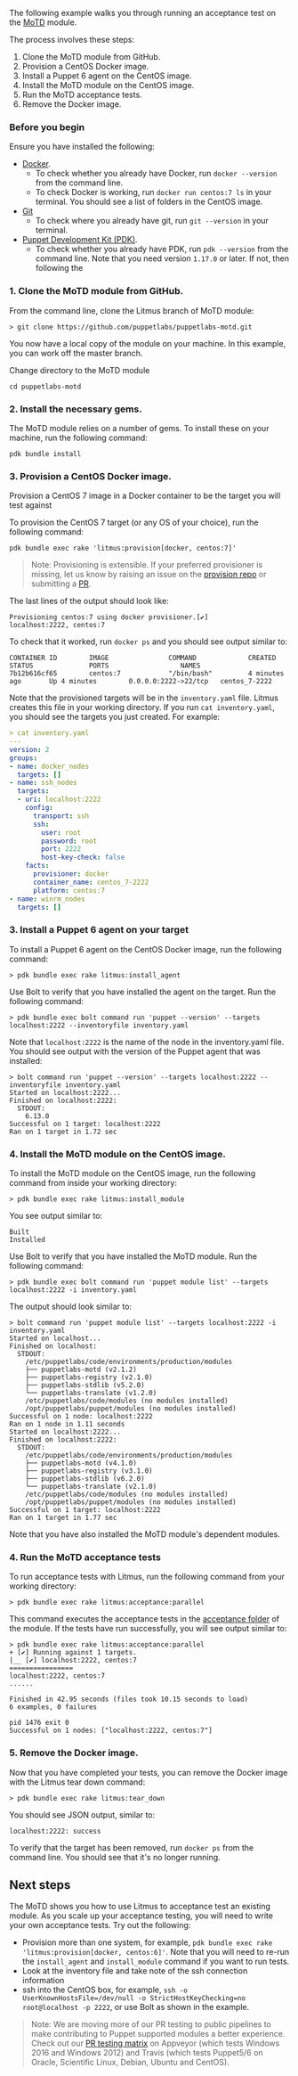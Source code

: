 The following example walks you through running an acceptance test on the [MoTD](https://github.com/puppetlabs/puppetlabs-motd) module.

The process involves these steps:

1. Clone the MoTD module from GitHub.
1. Provision a CentOS Docker image. 
1. Install a Puppet 6 agent on the CentOS image. 
1. Install the MoTD module on the CentOS image. 
1. Run the MoTD acceptance tests.
1. Remove the Docker image.

### Before you begin

Ensure you have installed the following:

* [Docker](https://runnable.com/docker/getting-started/). 
	* To check whether you already have Docker, run `docker --version` from the command line.
	* To check Docker is working, run `docker run centos:7 ls` in your terminal. You should see a list of folders in the CentOS image.
* [Git](https://git-scm.com/book/en/v2/Getting-Started-Installing-Git)
	* To check  where you already have git, run `git --version` in your terminal.
* [Puppet Development Kit (PDK)](https://puppet.com/docs/pdk/1.x/pdk_install.html). 
	* To check whether you already have PDK, run `pdk --version` from the command line. Note that you need version `1.17.0` or later. If not, then following the 

### 1. Clone the MoTD module from GitHub.

From  the command line, clone the Litmus branch of MoTD module:
```
> git clone https://github.com/puppetlabs/puppetlabs-motd.git
```
You now have a local copy of the module on your machine. In this example, you can work  off the master branch.

Change directory to the MoTD module
```
cd puppetlabs-motd
```

### 2. Install the necessary gems.

The MoTD module relies on a number of gems. To install these on your machine, run the following command:

```
pdk bundle install
```

### 3. Provision a CentOS Docker image. 


Provision a CentOS 7 image in a Docker container to be the target you will test against

To provision the CentOS 7 target (or any OS of your choice), run the following command: 

```
pdk bundle exec rake 'litmus:provision[docker, centos:7]'
```

> Note: Provisioning is extensible. If your preferred provisioner is missing, let us know by raising an issue on the [provision repo](https://github.com/puppetlabs/provision/issues) or submitting a [PR](https://github.com/puppetlabs/provision/pulls).

The last lines of the output should look like:

```
Provisioning centos:7 using docker provisioner.[✔]
localhost:2222, centos:7
```

To check that it worked, run `docker ps` and you should see output similar to:

```
CONTAINER ID        IMAGE               COMMAND             CREATED             STATUS              PORTS                  NAMES
7b12b616cf65        centos:7            "/bin/bash"         4 minutes ago       Up 4 minutes        0.0.0.0:2222->22/tcp   centos_7-2222
```

Note that the provisioned targets will be in the `inventory.yaml` file. Litmus creates this file in your working directory. If you run `cat inventory.yaml`, you should see the targets you just created. For example:

```yaml
> cat inventory.yaml
---
version: 2
groups:
- name: docker_nodes
  targets: []
- name: ssh_nodes
  targets:
  - uri: localhost:2222
    config:
      transport: ssh
      ssh:
        user: root
        password: root
        port: 2222
        host-key-check: false
    facts:
      provisioner: docker
      container_name: centos_7-2222
      platform: centos:7
- name: winrm_nodes
  targets: []
```

### 3. Install a Puppet 6 agent on your target

To install a Puppet 6 agent on the CentOS Docker image, run the following command:

```
> pdk bundle exec rake litmus:install_agent
```

Use Bolt to verify that you have installed the agent on the target. Run the following command:

```
> pdk bundle exec bolt command run 'puppet --version' --targets localhost:2222 --inventoryfile inventory.yaml
```

Note that `localhost:2222` is the name of the node in the inventory.yaml file. You should see output with the version of the Puppet agent that was installed:

```
> bolt command run 'puppet --version' --targets localhost:2222 --inventoryfile inventory.yaml
Started on localhost:2222...
Finished on localhost:2222:
  STDOUT:
    6.13.0
Successful on 1 target: localhost:2222
Ran on 1 target in 1.72 sec
```

### 4. Install the MoTD module on the CentOS image. 

To install the MoTD module on the CentOS image, run the following command from inside your working directory:

```
> pdk bundle exec rake litmus:install_module
```

You see output similar to:

```
Built
Installed
```

Use Bolt to verify that you have installed the MoTD module. Run the following command:

```
> pdk bundle exec bolt command run 'puppet module list' --targets localhost:2222 -i inventory.yaml
```

The output should look similar to:

```
> bolt command run 'puppet module list' --targets localhost:2222 -i inventory.yaml
Started on localhost...
Finished on localhost:
  STDOUT:
    /etc/puppetlabs/code/environments/production/modules
    ├── puppetlabs-motd (v2.1.2)
    ├── puppetlabs-registry (v2.1.0)
    ├── puppetlabs-stdlib (v5.2.0)
    └── puppetlabs-translate (v1.2.0)
    /etc/puppetlabs/code/modules (no modules installed)
    /opt/puppetlabs/puppet/modules (no modules installed)
Successful on 1 node: localhost:2222
Ran on 1 node in 1.11 seconds
Started on localhost:2222...
Finished on localhost:2222:
  STDOUT:
    /etc/puppetlabs/code/environments/production/modules
    ├── puppetlabs-motd (v4.1.0)
    ├── puppetlabs-registry (v3.1.0)
    ├── puppetlabs-stdlib (v6.2.0)
    └── puppetlabs-translate (v2.1.0)
    /etc/puppetlabs/code/modules (no modules installed)
    /opt/puppetlabs/puppet/modules (no modules installed)
Successful on 1 target: localhost:2222
Ran on 1 target in 1.77 sec
```

Note that you have also installed the MoTD module's dependent modules.

### 4. Run the MoTD acceptance tests

To run acceptance tests with Litmus, run the following command from your working directory:

```
> pdk bundle exec rake litmus:acceptance:parallel
```

This command executes the acceptance tests in the [acceptance folder](https://github.com/puppetlabs/puppetlabs-motd/tree/master/spec/acceptance) of the module. If the tests have run successfully, you will see output similar to:

```
> pdk bundle exec rake litmus:acceptance:parallel
+ [✔] Running against 1 targets.
|__ [✔] localhost:2222, centos:7
================
localhost:2222, centos:7
......

Finished in 42.95 seconds (files took 10.15 seconds to load)
6 examples, 0 failures

pid 1476 exit 0
Successful on 1 nodes: ["localhost:2222, centos:7"]
```

### 5. Remove the Docker image.

Now that you have completed your tests, you can remove the Docker image with the Litmus tear down command:

```
> pdk bundle exec rake litmus:tear_down
```

You should see JSON output, similar to:

```
localhost:2222: success
```

To verify that the target has been removed, run `docker ps` from the command line. You should see that it's no longer running.

## Next steps

The MoTD shows you how to use Litmus to acceptance test an existing module. As you scale up your acceptance testing, you will need to write your own acceptance tests. Try out the following:

* Provision more than one system, for example, `pdk bundle exec rake 'litmus:provision[docker, centos:6]'`. Note that you will need to re-run the `install_agent` and `install_module` command if you want to run tests.
* Look at the inventory file and take note of the ssh connection information
* ssh into the CentOS box, for example, `ssh -o UserKnownHostsFile=/dev/null -o StrictHostKeyChecking=no root@localhost -p 2222`, or use Bolt as shown in the example.

> Note: We are moving more of our PR testing to public pipelines to make contributing to Puppet supported modules a better experience. Check out our [PR testing matrix](https://github.com/puppetlabs/puppetlabs-motd/pull/180) on Appveyor (which tests Windows 2016 and Windows 2012) and Travis (which tests Puppet5/6 on Oracle, Scientific Linux, Debian, Ubuntu and CentOS).